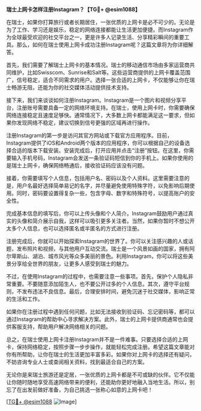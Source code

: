 **瑞士上网卡怎样注册Instagram？【TG💪+ @esim1088】**

在瑞士，如果你打算旅行或者长期居住，一张优质的上网卡是必不可少的。无论是为了工作、学习还是娱乐，稳定的网络连接都能让生活更加便捷。而Instagram作为全球最受欢迎的社交平台之一，更是许多人记录生活、分享精彩瞬间的重要工具。那么，如何在瑞士使用上网卡成功注册Instagram呢？这篇文章将为你详细解答。

首先，我们需要了解瑞士上网卡的基本情况。瑞士的移动通信市场由多家运营商共同维护，比如Swisscom、Sunrise和Salt等。这些运营商提供的上网卡覆盖范围广，信号稳定，适合不同需求的用户。选择一张合适的上网卡，不仅能够让你在瑞士畅游无阻，还能为你的社交媒体活动提供技术支持。

接下来，我们来谈谈如何注册Instagram。Instagram是一个图片和视频分享平台，注册账号需要具备一定的网络环境支持。在瑞士，使用上网卡时，你需要确保网络连接稳定且速度足够快。通常情况下，大多数上网卡都能满足这一要求，但如果你发现网络不稳定，建议切换到信号更强的区域再进行操作。

注册Instagram的第一步是访问其官方网站或下载官方应用程序。目前，Instagram提供了iOS和Android两个版本的应用程序，你可以根据自己的设备选择合适的版本下载安装。安装完成后，打开应用并点击“注册”按钮。在这里，你需要输入手机号码，Instagram会发送一条验证码短信到你的手机上。如果你使用的是瑞士上网卡，确保网络畅通后，接收验证码应该没有问题。

接着，你需要填写个人信息，包括用户名、密码以及个人资料。这里需要注意的是，用户名最好选择简单易记的名字，并尽量避免使用特殊字符，以免影响后期使用。同时，密码要设置得复杂一些，包含字母、数字和特殊符号，以提高账户的安全性。

完成基本信息的填写后，你可以上传头像和个人简介。Instagram鼓励用户通过真实的头像和简介展示自我，这样可以吸引更多关注者。当然，如果你暂时不想公开太多个人信息，也可以选择匿名或半匿名的方式进行注册。

注册完成后，你就可以开始探索Instagram的世界了。你可以关注感兴趣的人或话题，发布照片和视频，与其他用户互动交流。瑞士是一个风景如画的国家，拥有阿尔卑斯山、湖泊、城市风光等众多美丽的景色。利用Instagram，你可以将这些美景分享给全世界的朋友，让更多人感受到瑞士的魅力。

不过，在使用Instagram的过程中，也需要注意一些事项。首先，保护个人隐私非常重要。不要随意添加陌生人，也不要公开过多的个人信息。其次，遵守平台规则，不发布违法不良信息。最后，合理安排时间，避免沉迷于社交媒体，影响正常的生活和工作。

如果你在注册过程中遇到任何问题，比如无法接收到验证码、忘记密码等，都可以通过Instagram的帮助中心寻求解决方案。此外，瑞士的上网卡提供商通常也会提供客服支持，帮助用户解决网络相关的问题。

总之，在瑞士使用上网卡注册Instagram并不是一件难事。只要选择合适的上网卡，保持网络稳定，按照步骤一步步操作，就能轻松完成注册。希望这篇文章能对你有所帮助，让你在瑞士的生活更加丰富多彩。如果你对上网卡的选择还有疑问，不妨咨询专业人士或查阅相关资料，找到最适合自己的方案。

无论你是来瑞士旅游还是定居，一张优质的上网卡都是不可或缺的伙伴。它不仅能让你随时随地享受高速网络带来的便利，还能助你更好地融入当地生活。所以，别忘了在出发前做好准备，为自己挑选一张称心如意的上网卡吧！

[[TG💪+ @esim1088](https://t.me/s/esim1088) ![Image](https://i.postimg.cc/4NQfJmqS/Snipaste-2025-05-13-00-14-12.png)]